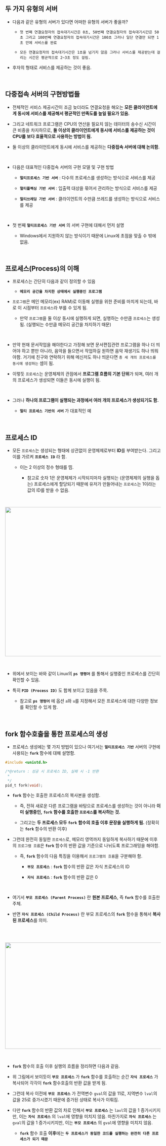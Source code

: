 ## 두 가지 유형의 서버 

* 다음과 같은 유형의 서버가 있다면 어떠한 유형의 서버가 좋을까?

  - `첫 번째 연결요청자의 접속대기시간은 0초, 50번째 연결요청자의 접속대기시간은 50초 그리고 100번째 연결요청자의 접속대기시간은 100초
     그러나 일단 연결만 되면 1초 안에 서비스를 완료`
     
  - `모든 연결요청자의 접속대기시간은 1초을 넘기지 않음 그러나 서비스를 제공받는데 걸리는 시간은 평균적으로 2~3초 정도 걸림.`

* 후자의 형태로 서비스를 제공하는 것이 좋음.

<br>

## 다중접속 서버의 구현방법들

* 전체적인 서비스 제공시간이 조금 늦더라도 연결요청을 해오는 **모든 클라이언트에게 동시에 서비스를 제공해서 평균적인 만족도를 높일 필요가 있음.**

* 그리고 네트워크 프로그램은 CPU의 연산을 필요치 않는 데이터의 송수신 시간이 큰 비중을 차지하므로, **둘 이상의 클라이언트에게 동시에 서비스를 제공하는 것이 CPU를 보다 효율적으로 사용하는 방법이 됨.**

* 둘 이상의 클라이언트에게 동시에 서비스를 제공하는 **다중접속 서버에 대해 논의함.**
<br>

* 다음은 대표적인 다중접속 서버의 구현 모델 및 구현 방법
  
    + **`멀티프로세스 기반 서버`** : 다수의 프로세스를 생성하는 방식으로 서비스를 제공

    + **`멀티플렉싱 기반 서버`**   : 입출력 대상을 묶어서 관리하는 방식으로 서비스를 제공

    + **`멀티쓰레딩 기반 서버`**   : 클라이언트의 수만큼 쓰레드를 생성하는 방식으로 서비스를 제공

<br>

* 첫 번째 **`멀티프로세스 기반 서버`** 의 서버 구현에 대해서 먼저 설명

  + Windows에서 지원하지 않는 방식이기 때문에 Linux에 초점을 맞출 수 밖에 없음.

<br>

## 프로세스(Process)의 이해

* 프로세스는 간단히 다음과 같이 정의할 수 있음
  
  + **`메모리 공간을 차지한 상태에서 실행중인 프로그램`**


* `프로그램`은 메인 메모리(ex) RAM)로 이동해 실행을 위한 준비를 마치게 되는데, 바로 이 시점부터 `프로세스`라 부를 수 있게 됨.

  + 만약 `프로그램`을 둘 이상 동시에 실행하게 되면, 실행하는 수만큼 `프로세스`는 생성됨. (실행되는 수만큼 메모리 공간을 차지하기 때문) 

<br>

* 만약 현재 문서작업을 해야한다고 가정해 보면 문서편집관련 프로그램을 하나 더 띄어야 하고 뿐만 아니라, 음악을 들으면서 작업하길 원하면 음악 재생기도 하나 띄워야함.
  거기에 친구와 연락하기 위해 메신저도 하나 띄운다면 `총 세 개의 프로세스를 동시에 생성하는` 셈이 됨.
  
* 이렇듯 `프로세스`는 운영체제의 관점에서 **프로그램 흐름의 기본 단위**가 되며, 여러 개의 프로세스가 생성되면 이들은 동시에 실행이 됨.

<br>

* 그러나 **하나의 프로그램이 실행되는 과정에서 여러 개의 프로세스가 생성되기도 함.**

  + **`멀티 프로세스 기반의 서버`** 가 대표적인 예

<br>

## 프로세스 ID

* 모든 `프로세스`는 생성되는 형태에 상관없이 운영체제로부터 **ID**를 부여받는다. 그리고 이를 가르켜 **`프로세스 ID`** 라 함.

  + 이는 2 이상의 정수 형태를 띰.

    - 참고로 숫자 1은 운영체제가 시작되지마자 실행되는 (운영체제의 실행을 돕는) 프로세스에게 할당되기 때문에 유저가 만들어내는 `프로세스`는 1이라는 값의 ID를 받을 수 없음.

<br>

<p align="center">
   <img src="https://user-images.githubusercontent.com/70312248/172665293-f3def87a-59a1-49a6-9ebf-544863958719.png" width="850" height="481"/>  
</p> 

<br>

* 위에서 보이는 바와 같이 Linux의 **`ps 명령어`** 를 통해서 실행중인 프로세스를 간단히 확인할 수 있음.

* 특히 **`PID (Process ID)`** 도 함께 보이고 있음을 주목. 

  + 참고로 **`ps 명렁어`** 에 옵션 `a`와 `u`를 지정해서 모든 프로세스에 대한 다양한 정보를 확인할 수 있게 함.

<br>

## fork 함수호출을 통한 프로세스의 생성

* 프로세스 생성에는 몇 가지 방법이 있으나 여기서는 **`멀티프로세스 기반`** 서버의 구현에 사용되는 **`fork`** 함수에 대해 설명함.

```C
#include <unistd.h>

/*@return : 성공 시 프로세스 ID, 실패 시 -1 반환
 *
 */
pid_t fork(void);
```

* **`fork`** 함수는 호출한 프로세스의 복사본을 생성함.

  + 즉, 전혀 새로운 다른 프로그램을 바탕으로 프로세스를 생성하는 것이 아니라 **이미 실행중인,** **`fork`** **함수를 호출한 `프로세스`를 복사하는 것.**

  + 그리고는 **두 프로세스 모두** **`fork`** **함수의 호출 이후 문장을 실행하게 됨.** (정확히는 **`fork`** 함수의 반환 이후)

* 그런데 완전히 동일한 `프로세스`로, 메모리 영역까지 동일하게 복사하기 때문에 이후의 `프로그램 흐름`은 **`fork`** 함수의 반환 값을 기준으로 나뉘도록 프로그래밍을 해야함.

  + 즉, **`fork`** 함수의 다음 특징을 이용해서 `프로그램의 흐름`을 구분해야 함.

    - **`부모 프로세스`** : **`fork`** 함수의 반환 값은 자식 프로세스의 ID
    
    - **`자식 프로세스`** : **`fork`** 함수의 반환 값은 0

<br>

* 여기서 **`부모 프로세스 (Parent Process)`** 란 **원본 프로세스**, 즉 **`fork`** 함수를 호출한 주체.

* 반면 **`자식 프로세스 (Child Process)`** 란 부모 프로세스의 **`fork`** 함수을 통해서 **복사된 프로세스**를 의미.

<br>

<br>

<p align="center">
   <img src="https://user-images.githubusercontent.com/70312248/172672016-9989bfb0-a3fe-4c4c-ac36-9577bc555808.png" width="730" height="343"/>  
</p> 

<br>

* **`fork`** 함수의 호출 이후 실행의 흐름을 정리하면 다음과 같음.

* 위 그림에서 보이듯이 **`부모 프로세스`** 가 **`fork`** 함수를 호출하는 순간 **`자식 프로세스`** 가 복사되어 각각이 **`fork`** 함수호출의 반환 값을 받게 됨.

* 그런데 복사 이전에 **`부모 프로세스`** 가 전역변수 `gval`의 값을 11로, 지역변수 `lval`의 값을 25로 증가시켰기 때문에 증가된 상태로 복사가 이뤄짐.

* 다만 **`fork`** 함수의 반환 값의 차로 인해서 **`부모 프로세스`** 는 `lavl`의 값을 1 증가시키지만, 이는 **`자식 프로세스`** 의 `lval`에 영향을 미치지 않음. 마찬가지로 **`자식 프로세스`** 는 `gval`의 값을 1 증가시키지만, 이는 **`부모 프로세스`** 의 `gval`에 영향을 미치지 않음.
  
  +  **`fork`** 함수 호출 **이후**에는 **`두 프로세스가 동일한 코드를 실행하는 완전히 다른 프로세스가 되기 때문`**
